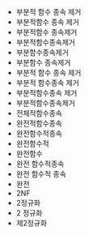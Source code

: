 - 부분적 함수 종속 제거
- 부분적함수 종속 제거
- 부분적함수 종속제거
- 부분적함수종속제거
- 부분함수종속제거
- 부분함수 종속제거
- 부분적 함수 종속 제거
- 부분적 함수종속 제거
- 부분적함수종속 제거
- 부분적함수종속제거
- 전체적함수종속
- 완전적함수종속
- 완전함수적종속
- 완전함수적
- 완전함수
- 완전 함수적종속
- 완전 함수적 종속
- 완전
- 2NF
- 2정규화
- 2 정규화
- 제2정규화